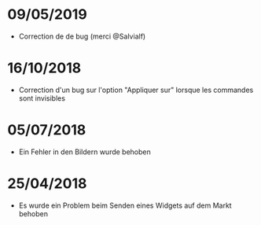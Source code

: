 # 09/05/2019

- Correction de de bug (merci @Salvialf)

# 16/10/2018

- Correction d'un bug sur l'option "Appliquer sur" lorsque les commandes sont invisibles

# 05/07/2018

- Ein Fehler in den Bildern wurde behoben

# 25/04/2018

- Es wurde ein Problem beim Senden eines Widgets auf dem Markt behoben

